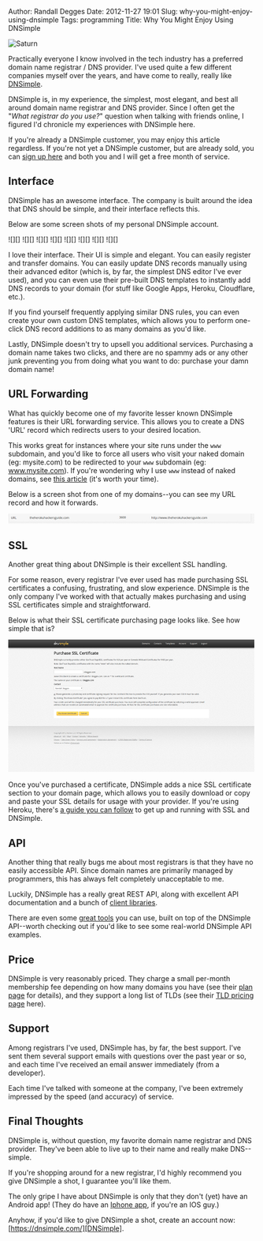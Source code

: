 Author: Randall Degges
Date: 2012-11-27 19:01
Slug: why-you-might-enjoy-using-dnsimple
Tags: programming
Title: Why You Might Enjoy Using DNSimple


![Saturn][]

Practically everyone I know involved in the tech industry has a preferred
domain name registrar / DNS provider. I've used quite a few different companies
myself over the years, and have come to really, really like [DNSimple][].

DNSimple is, in my experience, the simplest, most elegant, and best all around
domain name registrar and DNS provider. Since I often get the "*What registrar
do you use?*" question when talking with friends online, I figured I'd chronicle
my experiences with DNSimple here.

If you're already a DNSimple customer, you may enjoy this article regardless. If
you're not yet a DNSimple customer, but are already sold, you can
[sign up here][DNSimple] and both you and I will get a free month of service.


## Interface

DNSimple has an awesome interface. The company is built around the idea that
DNS should be simple, and their interface reflects this.

Below are some screen shots of my personal DNSimple account.

![][]
![][]
![][]
![][]
![][]
![][]
![][]
![][]

I love their interface. Their UI is simple and elegant. You can easily register
and transfer domains. You can easily update DNS records manually using their
advanced editor (which is, by far, the simplest DNS editor I've ever used), and
you can even use their pre-built DNS templates to instantly add DNS records to
your domain (for stuff like Google Apps, Heroku, Cloudflare, etc.).

If you find yourself frequently applying similar DNS rules, you can even create
your own custom DNS templates, which allows you to perform one-click DNS record
additions to as many domains as you'd like.

Lastly, DNSimple doesn't try to upsell you additional services. Purchasing a
domain name takes two clicks, and there are no spammy ads or any other junk
preventing you from doing what you want to do: purchase your damn domain name!


## URL Forwarding

What has quickly become one of my favorite lesser known DNSimple features is
their URL forwarding service. This allows you to create a DNS 'URL' record which
redirects users to your desired location.

This works great for instances where your site runs under the `www` subdomain,
and you'd like to force all users who visit your naked domain (eg: mysite.com)
to be redirected to your `www` subdomain (eg: www.mysite.com). If you're
wondering why I use ```www``` instead of naked domains, see [this article][]
(it's worth your time).

Below is a screen shot from one of my domains--you can see my URL record and how it forwards.

![DNSimple URL Forwarding][]


## SSL

Another great thing about DNSimple is their excellent SSL handling.

For some reason, every registrar I've ever used has made purchasing SSL
certificates a confusing, frustrating, and slow experience. DNSimple is the only
company I've worked with that actually makes purchasing and using SSL
certificates simple and straightforward.

Below is what their SSL certificate purchasing page looks like. See how simple
that is?

![DNSimple SSL][]

Once you've purchased a certificate, DNSimple adds a nice SSL certificate
section to your domain page, which allows you to easily download or copy and
paste your SSL details for usage with your provider. If you're using Heroku,
there's [a guide you can follow][] to get up and running with SSL and DNSimple.


## API

Another thing that really bugs me about most registrars is that they have no
easily accessible API. Since domain names are primarily managed by programmers,
this has always felt completely unacceptable to me.

Luckily, DNSimple has a really great REST API, along with excellent API
documentation and a bunch of [client libraries][].

There are even some [great tools][] you can use, built on top of the DNSimple
API--worth checking out if you'd like to see some real-world DNSimple API
examples.


## Price

DNSimple is very reasonably priced. They charge a small per-month membership fee
depending on how many domains you have (see their [plan page][] for details),
and they support a long list of TLDs (see their [TLD pricing page][] here).


## Support

Among registrars I've used, DNSimple has, by far, the best support. I've sent
them several support emails with questions over the past year or so, and each
time I've received an email answer immediately (from a developer).

Each time I've talked with someone at the company, I've been extremely impressed
by the speed (and accuracy) of service.


## Final Thoughts

DNSimple is, without question, my favorite domain name registrar and DNS
provider. They've been able to live up to their name and really make
DNS--simple.

If you're shopping around for a new registrar, I'd highly recommend you give
DNSimple a shot, I guarantee you'll like them.

The only gripe I have about DNSimple is only that they don't (yet) have an
Android app! (They do have an [Iphone app][], if you're an IOS guy.)

Anyhow, if you'd like to give DNSimple a shot, create an account now:
[https://dnsimple.com/][DNSimple].


  [Saturn]: /static/images/2012/saturn.png "Saturn Sketch"
  [DNSimple]: https://dnsimple.com/r/d9a8f0b92dfb78 "DNSimple"
  [this article]: https://devcenter.heroku.com/articles/avoiding-naked-domains-dns-arecords "Avoiding Naked Domains"
  [DNSimple URL Forwarding]: /static/images/2012/dnsimple-url-forwarding.png "DNSimple URL Forwarding Screen Shot"
  [DNSimple SSL]: /static/images/2012/dnsimple-ssl.png "DNSimple SSL Screen Shot"
  [a guide you can follow]: https://devcenter.heroku.com/articles/ssl "Heroku SSL"
  [client libraries]: http://developer.dnsimple.com/libraries/ "DNSimple Client Libraries"
  [great tools]: http://developer.dnsimple.com/tools/ "DNSimple Tools"
  [plan page]: https://dnsimple.com/plans "DNSimple Plans"
  [TLD pricing page]: https://dnsimple.com/tld-pricing "DNSimple TLD Pricing"
  [Iphone app]: https://itunes.apple.com/app/dnsimple-app/id507299306?mt=8 "DNSimple Iphone App"
